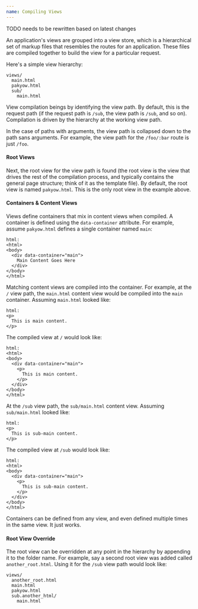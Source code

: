 ```yaml
---
name: Compiling Views
---
```


TODO needs to be rewritten based on latest changes

An application's views are grouped into a view store, which is a hierarchical set of markup files that resembles the routes for an application. These files are compiled together to build the view for a particular request. 

Here's a simple view hierarchy:

    views/
      main.html
      pakyow.html
      sub/
        main.html

View compilation beings by identifying the view path. By default, this is the request path (if the request path is `/sub`, the view path is `/sub`, and so on). Compilation is driven by the hierarchy at the working view path.

In the case of paths with arguments, the view path is collapsed down to the path sans arguments. For example, the view path for the `/foo/:bar` route is just `/foo`.

#### Root Views

Next, the root view for the view path is found (the root view is the view that drives the rest of the compilation process, and typically contains the general page structure; think of it as the template file). By default, the root view is named `pakyow.html`. This is the only root view in the example above.

#### Containers &amp; Content Views

Views define containers that mix in content views when compiled. A container is defined using the `data-container` attribute. For example, assume `pakyow.html` defines a single container named `main`:

    html:
    <html>
    <body>
      <div data-container="main">
        Main Content Goes Here
      </div>
    </body>
    </html>

Matching content views are compiled into the container. For example, at the `/` view path, the `main.html` content view would be compiled into the `main` container. Assuming `main.html` looked like:

    html:
    <p>
      This is main content.
    </p>

The compiled view at `/` would look like:

    html:
    <html>
    <body>
      <div data-container="main">
        <p>
          This is main content.
        </p>
      </div>
    </body>
    </html>

At the `/sub` view path, the `sub/main.html` content view. Assuming `sub/main.html` looked like:

    html:
    <p>
      This is sub-main content.
    </p>

The compiled view at `/sub` would look like:

    html:
    <html>
    <body>
      <div data-container="main">
        <p>
          This is sub-main content.
        </p>
      </div>
    </body>
    </html>

Containers can be defined from any view, and even defined multiple times in the same view. It just works.

#### Root View Override

The root view can be overridden at any point in the hierarchy by appending it to the folder name. For example, say a second root view was added called `another_root.html`. Using it for the `/sub` view path would look like:

    views/
      another_root.html
      main.html
      pakyow.html
      sub.another_html/
        main.html

